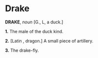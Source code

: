 # Drake

**DRAKE**, _noun_ \[G., L, a duck.\]

**1.** The male of the duck kind.

**2.** \[Latin , dragon.\] A small piece of artillery.

**3.** The drake-fly.